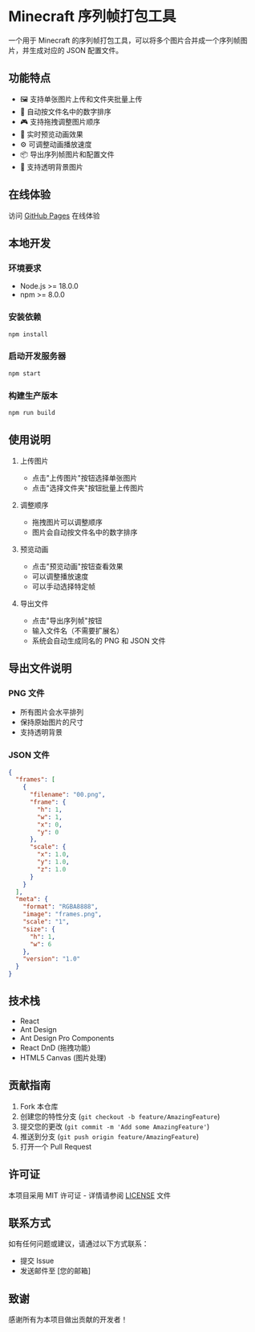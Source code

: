 # Minecraft 序列帧打包工具

一个用于 Minecraft 的序列帧打包工具，可以将多个图片合并成一个序列帧图片，并生成对应的 JSON 配置文件。

## 功能特点

- 🖼️ 支持单张图片上传和文件夹批量上传
- 🔄 自动按文件名中的数字排序
- 🎮 支持拖拽调整图片顺序
- 👀 实时预览动画效果
- ⚙️ 可调整动画播放速度
- 📦 导出序列帧图片和配置文件
- 🎨 支持透明背景图片

## 在线体验

访问 [GitHub Pages](https://yourusername.github.io/frame-sfx-packer) 在线体验

## 本地开发

### 环境要求

- Node.js >= 18.0.0
- npm >= 8.0.0

### 安装依赖

```bash
npm install
```

### 启动开发服务器

```bash
npm start
```

### 构建生产版本

```bash
npm run build
```

## 使用说明

1. 上传图片
   - 点击"上传图片"按钮选择单张图片
   - 点击"选择文件夹"按钮批量上传图片

2. 调整顺序
   - 拖拽图片可以调整顺序
   - 图片会自动按文件名中的数字排序

3. 预览动画
   - 点击"预览动画"按钮查看效果
   - 可以调整播放速度
   - 可以手动选择特定帧

4. 导出文件
   - 点击"导出序列帧"按钮
   - 输入文件名（不需要扩展名）
   - 系统会自动生成同名的 PNG 和 JSON 文件

## 导出文件说明

### PNG 文件
- 所有图片会水平排列
- 保持原始图片的尺寸
- 支持透明背景

### JSON 文件
```json
{
  "frames": [
    {
      "filename": "00.png",
      "frame": {
        "h": 1,
        "w": 1,
        "x": 0,
        "y": 0
      },
      "scale": {
        "x": 1.0,
        "y": 1.0,
        "z": 1.0
      }
    }
  ],
  "meta": {
    "format": "RGBA8888",
    "image": "frames.png",
    "scale": "1",
    "size": {
      "h": 1,
      "w": 6
    },
    "version": "1.0"
  }
}
```

## 技术栈

- React
- Ant Design
- Ant Design Pro Components
- React DnD (拖拽功能)
- HTML5 Canvas (图片处理)

## 贡献指南

1. Fork 本仓库
2. 创建您的特性分支 (`git checkout -b feature/AmazingFeature`)
3. 提交您的更改 (`git commit -m 'Add some AmazingFeature'`)
4. 推送到分支 (`git push origin feature/AmazingFeature`)
5. 打开一个 Pull Request

## 许可证

本项目采用 MIT 许可证 - 详情请参阅 [LICENSE](LICENSE) 文件

## 联系方式

如有任何问题或建议，请通过以下方式联系：

- 提交 Issue
- 发送邮件至 [您的邮箱]

## 致谢

感谢所有为本项目做出贡献的开发者！
